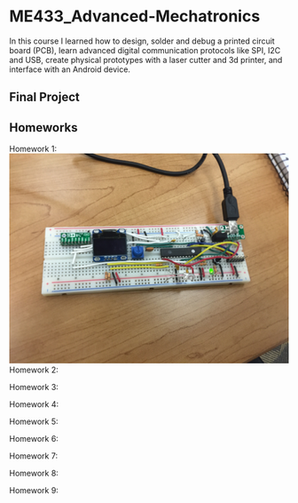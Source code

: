 # ME433_Advanced-Mechatronics

In this course I learned how to design, solder and debug a printed circuit board (PCB), learn advanced digital communication protocols like SPI, I2C and USB, create physical prototypes with a laser cutter and 3d printer, and interface with an Android device.

## Final Project

## Homeworks

Homework 1:
![Alt text](https://github.com/jongwoo-Lee/ME433_Advanced-Mechatronics/blob/master/HW1/IMG_2373.jpg?raw=true "Breadboard circuit")
Homework 2:

Homework 3:

Homework 4:

Homework 5:

Homework 6:

Homework 7:

Homework 8:

Homework 9:
